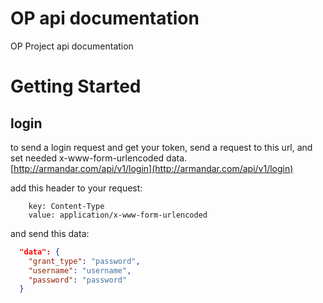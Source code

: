 # OP api documentation
OP Project api documentation


# Getting Started
## login
to send a login request and get your token, send a request to this url, and set needed x-www-form-urlencoded data.
[http://armandar.com/api/v1/login](http://armandar.com/api/v1/login)

add this header to your request:
```
    key: Content-Type
    value: application/x-www-form-urlencoded
```

and send this data:
```json
  "data": {
    "grant_type": "password",
    "username": "username",
    "password": "password"
  }
```